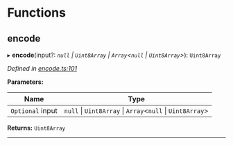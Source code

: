 

# Functions

<a id="encode"></a>

##  encode

▸ **encode**(input?: *`null` \| `Uint8Array` \| `Array`<`null` \| `Uint8Array`>*): `Uint8Array`

*Defined in [encode.ts:101](https://github.com/polkadot-js/common/blob/47c0533/packages/trie-codec/src/encode.ts#L101)*

**Parameters:**

| Name | Type |
| ------ | ------ |
| `Optional` input | `null` \| `Uint8Array` \| `Array`<`null` \| `Uint8Array`> |

**Returns:** `Uint8Array`

___

